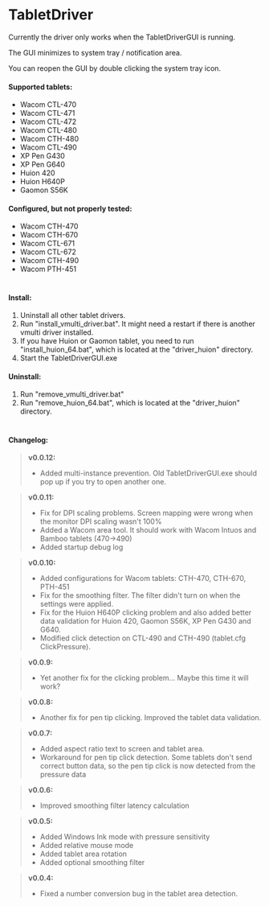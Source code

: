 # TabletDriver

Currently the driver only works when the TabletDriverGUI is running.

The GUI minimizes to system tray / notification area.

You can reopen the GUI by double clicking the system tray icon.


#### Supported tablets:
  - Wacom CTL-470
  - Wacom CTL-471
  - Wacom CTL-472
  - Wacom CTL-480
  - Wacom CTH-480
  - Wacom CTL-490
  - XP Pen G430
  - XP Pen G640
  - Huion 420
  - Huion H640P
  - Gaomon S56K
  
#### Configured, but not properly tested:
  - Wacom CTH-470
  - Wacom CTH-670
  - Wacom CTL-671
  - Wacom CTL-672
  - Wacom CTH-490
  - Wacom PTH-451

#

#### Install:

1. Uninstall all other tablet drivers.
2. Run "install_vmulti_driver.bat". It might need a restart if there is another vmulti driver installed.
3. If you have Huion or Gaomon tablet, you need to run "install_huion_64.bat", which is located at the "driver_huion" directory.
4. Start the TabletDriverGUI.exe


#### Uninstall:
1. Run "remove_vmulti_driver.bat"
2. Run "remove_huion_64.bat", which is located at the "driver_huion" directory.

#

#### Changelog:

>**v0.0.12:**
>- Added multi-instance prevention. Old TabletDriverGUI.exe should pop up if you try to open another one.

>**v0.0.11:**
> - Fix for DPI scaling problems. Screen mapping were wrong when the monitor DPI scaling wasn't 100%
> - Added a Wacom area tool. It should work with Wacom Intuos and Bamboo tablets (470->490)
> - Added startup debug log


>**v0.0.10:**
> - Added configurations for Wacom tablets: CTH-470, CTH-670, PTH-451
> - Fix for the smoothing filter. The filter didn't turn on when the settings were applied.
> - Fix for the Huion H640P clicking problem and also added better data validation for Huion 420,
>   Gaomon S56K, XP Pen G430 and G640.
> - Modified click detection on CTL-490 and CTH-490 (tablet.cfg ClickPressure).

>**v0.0.9:**
> - Yet another fix for the clicking problem... Maybe this time it will work?

>**v0.0.8:**
> - Another fix for pen tip clicking. Improved the tablet data validation.

>**v0.0.7:**
> - Added aspect ratio text to screen and tablet area.
> - Workaround for pen tip click detection. Some tablets don't send correct button data, so the pen tip click is now detected from the pressure data

>**v0.0.6:**
> - Improved smoothing filter latency calculation

>**v0.0.5:**
> - Added Windows Ink mode with pressure sensitivity
> - Added relative mouse mode
> - Added tablet area rotation
> - Added optional smoothing filter

>**v0.0.4:**
> - Fixed a number conversion bug in the tablet area detection.